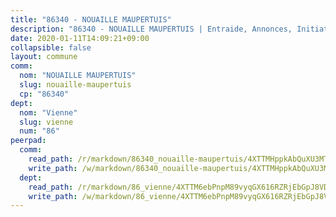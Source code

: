 ```yaml
---
title: "86340 - NOUAILLE MAUPERTUIS"
description: "86340 - NOUAILLE MAUPERTUIS | Entraide, Annonces, Initiatives"
date: 2020-01-11T14:09:21+09:00
collapsible: false
layout: commune
comm:
  nom: "NOUAILLE MAUPERTUIS"
  slug: nouaille-maupertuis
  cp: "86340"
dept:
  nom: "Vienne"
  slug: vienne
  num: "86"
peerpad:
  comm:
    read_path: /r/markdown/86340_nouaille-maupertuis/4XTTMHppkAbQuXU3MTVPpzrUmYBhee7UR3dvfBGuVAmJVPXG3
    write_path: /w/markdown/86340_nouaille-maupertuis/4XTTMHppkAbQuXU3MTVPpzrUmYBhee7UR3dvfBGuVAmJVPXG3-K3TgUKEQBa3sQqwJtTUAzcZvzcRdSz1oaiESrygtjVWZfyZFd8kHk9UxWjUfuPKwf9iGB1nzqXSUAExfATqr9mXeVSAMDjDfmN8gDXK8ikdTAmhZ7kfdHahtHjXX9BzNziWuPjx3
  dept:
    read_path: /r/markdown/86_vienne/4XTTM6ebPnpM89vyqGX616RZRjEbGpJ8VDNVdSCrMHCb86ALN
    write_path: /w/markdown/86_vienne/4XTTM6ebPnpM89vyqGX616RZRjEbGpJ8VDNVdSCrMHCb86ALN-K3TgUEmU2PzobkNvYrNtR4DXtgm1qYeknzdEZmszmUFpRSMDjV62q8xZv1nUQEJqGnnT9H399N9TnzZMyT3rgAM3pHPbqGxVD33vWNzCSkbf2kxHwBfenpixiJuwbWaCBERwmNeA
---
```


